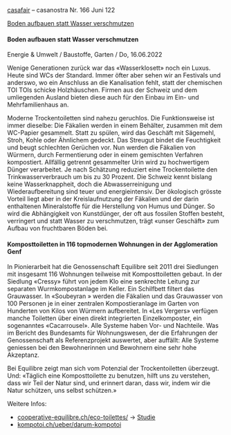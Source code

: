 [casafair](https://casafair.ch) &ndash; casanostra Nr. 166 Juni 122

[Boden aufbauen statt Wasser verschmutzen](https://casafair.ch/project/boden-aufbauen-statt-wasser-verschmutzen/)

#### Boden aufbauen statt Wasser verschmutzen

Energie & Umwelt / Baustoffe, Garten / Do, 16.06.2022

Wenige Generationen zurück war das «Wasserklosett» noch ein Luxus. Heute sind WCs der Standard. Immer öfter aber sehen wir an Festivals und anderswo, wo ein Anschluss an die Kanalisation fehlt, statt der chemischen TOI TOIs schicke Holzhäuschen. Firmen aus der Schweiz und dem umliegenden Ausland bieten diese auch für den Einbau im Ein- und Mehrfamilienhaus an.

Moderne Trockentoiletten sind nahezu geruchlos. Die Funktionsweise ist immer dieselbe: Die Fäkalien werden in einem Behälter, zusammen mit dem WC-Papier gesammelt. Statt zu spülen, wird das Geschäft mit Sägemehl, Stroh, Kohle oder Ähnlichem gedeckt. Das Streugut bindet die Feuchtigkeit und beugt schlechten Gerüchen vor. Nun werden die Fäkalien von Würmern, durch Fermentierung oder in einem gemischten Verfahren kompostiert. Allfällig getrennt gesammelter Urin wird zu hochwertigem Dünger verarbeitet. Je nach Schätzung reduziert eine Trockentoilette den Trinkwasserverbrauch um bis zu 30 Prozent. Die Schweiz kennt bislang keine Wasserknappheit, doch die Abwasserreinigung und Wiederaufbereitung sind teuer und energieintensiv. Der ökologisch grösste Vorteil liegt aber in der Kreislaufnutzung der Fäkalien und der darin enthaltenen Mineralstoffe für die Herstellung von Humus und Dünger. So wird die Abhängigkeit von Kunstdünger, der oft aus fossilen Stoffen besteht, verringert und statt Wasser zu verschmutzen, trägt «unser Geschäft» zum Aufbau von fruchtbaren Böden bei.

#### Komposttoiletten in 116 topmodernen Wohnungen in der Agglomeration Genf

In Pionierarbeit hat die Genossenschaft Equilibre seit 2011 drei Siedlungen mit insgesamt 116 Wohnungen teilweise mit Komposttoiletten gebaut. In der Siedlung «Cressy» führt von jedem Klo eine senkrechte Leitung zur separaten Wurmkompostanlage im Keller. Ein Schilfbett filtert das Grauwasser. In «Soubeyran » werden die Fäkalien und das Grauwasser von 100 Personen je in einer zentralen Kompostieranlage im Garten von Hunderten von Kilos von Würmern aufbereitet. In «Les Vergers» verfügen manche Toiletten über einen direkt integrierten Einzelkomposter, ein sogenanntes «Cacarrousel». Alle Systeme haben Vor- und Nachteile. Was im Bericht des Bundesamts für Wohnungswesen, der die Erfahrungen der Genossenschaft als Referenzprojekt auswertet, aber auffällt: Alle Systeme geniessen bei den Bewohnerinnen und Bewohnern eine sehr hohe Akzeptanz.

Bei Equilibre zeigt man sich vom Potenzial der Trockentoiletten überzeugt. Und: «Täglich eine Komposttoilette zu benutzen, hilft uns zu verstehen, dass wir Teil der Natur sind, und erinnert daran, dass wir, indem wir die Natur schützen, uns selbst schützen.»

Weitere Infos:

- [cooperative-equilibre.ch/eco-toilettes/](https://www.cooperative-equilibre.ch/eco-toilettes)
  &rarr; [Studie](/doc/oeko/equilibre_komposttoilette_8_seiten.pdf)
- [kompotoi.ch/ueber/darum-kompotoi](https://www.kompotoi.ch/ueber/darum-kompotoi)
